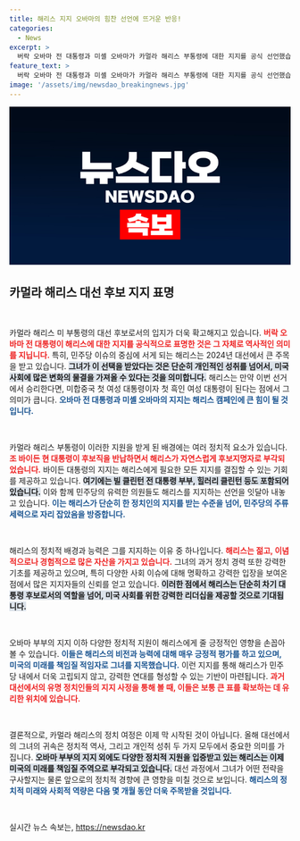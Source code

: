 ```yaml
---
title: 해리스 지지 오바마의 힘찬 선언에 뜨거운 반응!
categories:
  - News
excerpt: >
  버락 오바마 전 대통령과 미셸 오바마가 카멀라 해리스 부통령에 대한 지지를 공식 선언했습니다. 해리스가 당선된다면 역사적인 첫 여성 대통령이 되며, 민주당 지지 세력이 결집하고 있습니다. 지금 이 중요한 순간을 놓치지 마세요!
feature_text: >
  버락 오바마 전 대통령과 미셸 오바마가 카멀라 해리스 부통령에 대한 지지를 공식 선언했습니다. 해리스가 당선된다면 역사적인 첫 여성 대통령이 되며, 민주당 지지 세력이 결집하고 있습니다. 지금 이 중요한 순간을 놓치지 마세요!
image: '/assets/img/newsdao_breakingnews.jpg'
---
```


<p><img src="/assets/img/newsdao_breakingnews.jpg" alt="ontimetimes 속보" /></p>

<h2 data-ke-size="size26">카멀라 해리스 대선 후보 지지 표명</h2>

<p data-ke-size="size16">&nbsp;</p>

<p>카멀라 해리스 미 부통령의 대선 후보로서의 입지가 더욱 확고해지고 있습니다. <b><span style="color: #ee2323;">버락 오바마 전 대통령이 해리스에 대한 지지를 공식적으로 표명한 것은 그 자체로 역사적인 의미를 지닙니다.</span></b> 특히, 민주당 이슈의 중심에 서게 되는 해리스는 2024년 대선에서 큰 주목을 받고 있습니다. <b><span style="background-color: #21538527;">그녀가 이 선택을 받았다는 것은 단순히 개인적인 성취를 넘어서, 미국 사회에 많은 변화의 물결을 가져올 수 있다는 것을 의미합니다.</span></b> 해리스는 만약 이번 선거에서 승리한다면, 미합중국 첫 여성 대통령이자 첫 흑인 여성 대통령이 된다는 점에서 그 의미가 큽니다. <b><span style="color: #1a5490;">오바마 전 대통령과 미셸 오바마의 지지는 해리스 캠페인에 큰 힘이 될 것입니다.</span></b> </p>

<p data-ke-size="size16">&nbsp;</p>

<p>카멀라 해리스 부통령이 이러한 지원을 받게 된 배경에는 여러 정치적 요소가 있습니다. <b><span style="color: #ee2323;">조 바이든 현 대통령이 후보직을 반납하면서 해리스가 자연스럽게 후보지명자로 부각되었습니다.</span></b> 바이든 대통령의 지지는 해리스에게 필요한 모든 지지를 결집할 수 있는 기회를 제공하고 있습니다. <b><span style="background-color: #21538527;">여기에는 빌 클린턴 전 대통령 부부, 힐러리 클린턴 등도 포함되어 있습니다.</span></b> 이와 함께 민주당의 유력한 의원들도 해리스를 지지하는 선언을 잇달아 내놓고 있습니다. <b><span style="color: #1a5490;">이는 해리스가 단순히 한 정치인의 지지를 받는 수준을 넘어, 민주당의 주류 세력으로 자리 잡았음을 방증합니다.</span></b></p>

<p data-ke-size="size16">&nbsp;</p>

<p>해리스의 정치적 배경과 능력은 그를 지지하는 이유 중 하나입니다. <b><span style="color: #ee2323;">해리스는 젊고, 이념적으로나 경험적으로 많은 자산을 가지고 있습니다.</span></b> 그녀의 과거 정치 경력 또한 강력한 기초를 제공하고 있으며, 특히 다양한 사회 이슈에 대해 명확하고 강력한 입장을 보여온 점에서 많은 지지자들의 신뢰를 얻고 있습니다. <b><span style="background-color: #21538527;">이러한 점에서 해리스는 단순히 차기 대통령 후보로서의 역할을 넘어, 미국 사회를 위한 강력한 리더십을 제공할 것으로 기대됩니다.</span></b> </p>

<p data-ke-size="size16">&nbsp;</p>

<p>오바마 부부의 지지 이하 다양한 정치적 지원이 해리스에게 줄 긍정적인 영향을 손꼽아 볼 수 있습니다. <b><span style="color: #1a5490;">이들은 해리스의 비전과 능력에 대해 매우 긍정적 평가를 하고 있으며, 미국의 미래를 책임질 적임자로 그녀를 지목했습니다.</span></b> 이런 지지를 통해 해리스가 민주당 내에서 더욱 고립되지 않고, 강력한 연대를 형성할 수 있는 기반이 마련됩니다. <b><span style="color: #ee2323;">과거 대선에서의 유명 정치인들의 지지 사정을 통해 볼 때, 이들은 보통 큰 표를 확보하는 데 유리한 위치에 있습니다.</span></b> </p>

<p data-ke-size="size16">&nbsp;</p>

<p>결론적으로, 카멀라 해리스의 정치 여정은 이제 막 시작된 것이 아닙니다. 올해 대선에서의 그녀의 귀속은 정치적 역사, 그리고 개인적 성취 두 가지 모두에서 중요한 의미를 가집니다. <b><span style="background-color: #21538527;">오바마 부부의 지지 외에도 다양한 정치적 지원을 입증받고 있는 해리스는 이제 미국의 미래를 책임질 주역으로 부각되고 있습니다.</span></b> 대선 과정에서 그녀가 어떤 전략을 구사할지는 물론 앞으로의 정치적 경향에 큰 영향을 미칠 것으로 보입니다. <b><span style="color: #1a5490;">해리스의 정치적 미래와 사회적 역량은 다음 몇 개월 동안 더욱 주목받을 것입니다.</span></b> </p>

<p data-ke-size="size16">&nbsp;</p>
실시간 뉴스 속보는, <a href="https://newsdao.kr" rel="dofollow">https://newsdao.kr</a>


